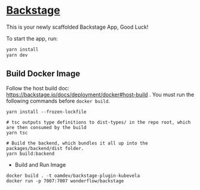 # [Backstage](https://backstage.io)

This is your newly scaffolded Backstage App, Good Luck!

To start the app, run:

```sh
yarn install
yarn dev
```

## Build Docker Image

Follow the host build doc: https://backstage.io/docs/deployment/docker#host-build . You must run the following commands before `docker build`.

```
yarn install --frozen-lockfile

# tsc outputs type definitions to dist-types/ in the repo root, which are then consumed by the build
yarn tsc

# Build the backend, which bundles it all up into the packages/backend/dist folder.
yarn build:backend
```

* Build and Run Image

```
docker build . -t oamdev/backstage-plugin-kubevela
docker run -p 7007:7007 wonderflow/backstage
```
